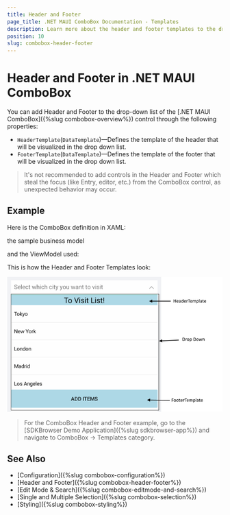 ```yaml
---
title: Header and Footer
page_title: .NET MAUI ComboBox Documentation - Templates
description: Learn more about the header and footer templates to the drop-down list of Telerik UI For .NET MAUI ComboBox control.
position: 10
slug: combobox-header-footer
---
```


# Header and Footer in .NET MAUI ComboBox

You can add Header and Footer to the drop-down list of the [.NET MAUI ComboBox]({%slug combobox-overview%}) control through the following properties:

* `HeaderTemplate`(`DataTemplate`)&mdash;Defines the template of the header that will be visualized in the drop down list.
* `FooterTemplate`(`DataTemplate`)&mdash;Defines the template of the footer that will be visualized in the drop down list.

> It's not recommended to add controls in the Header and Footer which steal the focus (like Entry, editor, etc.) from the ComboBox control, as unexpected behavior may occur. 

## Example 

Here is the ComboBox definition in XAML:

<snippet id='combobox-header-footer-template'/>

the sample business model

<snippet id='combobox-city-businessmodel'/>

and the ViewModel used:

<snippet id='combobox-cities-viewmodel'/>

This is how the Header and Footer Templates look: 

![ComboBox Header Footer Templates](images/combobox-header-footer.png)

> For the ComboBox Header and Footer example, go to the [SDKBrowser Demo Application]({%slug sdkbrowser-app%}) and navigate to ComboBox -> Templates category.

## See Also

- [Configuration]({%slug combobox-configuration%})
- [Header and Footer]({%slug combobox-header-footer%})
- [Edit Mode & Search]({%slug combobox-editmode-and-search%}) 
- [Single and Multiple Selection]({%slug combobox-selection%})
- [Styling]({%slug combobox-styling%})
